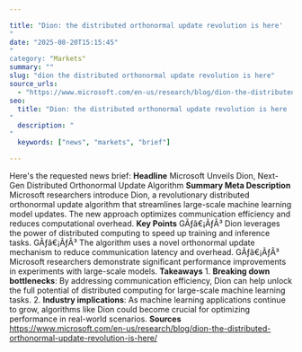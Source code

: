 ```yaml
---

title: "Dion: the distributed orthonormal update revolution is here'"
date: "2025-08-20T15:15:45""
category: "Markets"
summary: ""
slug: "dion the distributed orthonormal update revolution is here"
source_urls:
  - "https://www.microsoft.com/en-us/research/blog/dion-the-distributed-orthonormal-update-revolution-is-here/"
seo:
  title: "Dion: the distributed orthonormal update revolution is here | Hash n Hedge'"
  description: ""
  keywords: ["news", "markets", "brief"]

---
```

Here's the requested news brief:  **Headline** Microsoft Unveils Dion, Next-Gen Distributed Orthonormal Update Algorithm  **Summary Meta Description** Microsoft researchers introduce Dion, a revolutionary distributed orthonormal update algorithm that streamlines large-scale machine learning model updates. The new approach optimizes communication efficiency and reduces computational overhead.  **Key Points**  GÃƒâ€¡ÃƒÂ³ Dion leverages the power of distributed computing to speed up training and inference tasks. GÃƒâ€¡ÃƒÂ³ The algorithm uses a novel orthonormal update mechanism to reduce communication latency and overhead. GÃƒâ€¡ÃƒÂ³ Microsoft researchers demonstrate significant performance improvements in experiments with large-scale models.  **Takeaways**  1. **Breaking down bottlenecks**: By addressing communication efficiency, Dion can help unlock the full potential of distributed computing for large-scale machine learning tasks. 2. **Industry implications**: As machine learning applications continue to grow, algorithms like Dion could become crucial for optimizing performance in real-world scenarios.  **Sources** https://www.microsoft.com/en-us/research/blog/dion-the-distributed-orthonormal-update-revolution-is-here/ 
